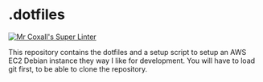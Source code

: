 # .dotfiles

[![Mr Coxall's Super Linter](https://github.com/ics4u-0-2023/.dotfiles/workflows/Mr%20Coxall's%20Super%20Linter/badge.svg)](https://github.com/ics4u-0-2023/.dotfiles/actions/)

This repository contains the dotfiles and a setup script to setup an AWS EC2 Debian instance they way I like for development.
You will have to load git first, to be able to clone the repository.
